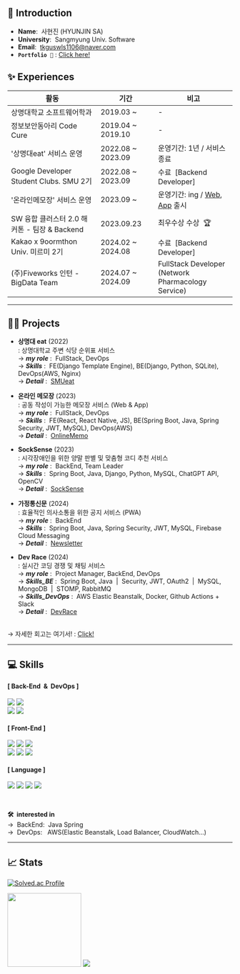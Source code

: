 ## 👋 Introduction
- **Name**:&nbsp;&nbsp;사현진 (HYUNJIN SA)
- **University**:&nbsp;&nbsp;Sangmyung Univ. Software
- **Email**:&nbsp;&nbsp;tkguswls1106@naver.com
- **`Portfolio 📄`** : [Click here!](https://sahyunjin.site/)

## ✨ Experiences
|활동|기간|비고|
|---|---|---|
|상명대학교 소프트웨어학과|2019.03 ~|-|
|정보보안동아리 Code Cure|2019.04 ~ 2019.10|-|
|'상명대eat' 서비스 운영|2022.08 ~ 2023.09|운영기간: 1년 / 서비스 종료|
|Google Developer Student Clubs. SMU 2기|2022.08 ~ 2023.09|수료&nbsp;&nbsp;[Backend Developer]|
|'온라인메모장' 서비스 운영|2023.09 ~|운영기간: ing / <a href="https://www.onlinememo.kr">Web</a>, <a href="https://play.google.com/store/apps/details?id=com.shj.onlinememo">App</a> 출시|
|SW 융합 클러스터 2.0 해커톤 - 팀장 & Backend|2023.09.23|최우수상 수상&nbsp;&nbsp;🏆|
|Kakao x 9oormthon Univ. 미르미 2기|2024.02 ~ 2024.08|수료&nbsp;&nbsp;[Backend Developer]|
|(주)Fiveworks 인턴 - BigData Team|2024.07 ~ 2024.09|FullStack Developer<br>(Network Pharmacology Service)|

---
## 🧑‍💻 Projects
- **상명대 eat**&nbsp;(2022) <br>
: 상명대학교 주변 식당 순위표 서비스 <br>
&#8594; ***my role***&nbsp;:&nbsp;&nbsp;FullStack, DevOps <br>
&#8594; ***Skills***&nbsp;:&nbsp;&nbsp;FE(Django Template Engine), BE(Django, Python, SQLite), DevOps(AWS, Nginx) <br>
&#8594; ***Detail***&nbsp;:&nbsp;&nbsp;[SMUeat](https://github.com/SMUeat/)
  
- **온라인 메모장**&nbsp;(2023) <br>
: 공동 작성이 가능한 메모장 서비스 (Web & App) <br>
&#8594; ***my role***&nbsp;:&nbsp;&nbsp;FullStack, DevOps <br>
&#8594; ***Skills***&nbsp;:&nbsp;&nbsp;FE(React, React Native, JS), BE(Spring Boot, Java, Spring Security, JWT, MySQL), DevOps(AWS) <br>
&#8594; ***Detail***&nbsp;:&nbsp;&nbsp;[OnlineMemo](https://github.com/OnlineMemo/)

- **SockSense**&nbsp;(2023) <br>
: 시각장애인을 위한 양말 판별 및 맞춤형 코디 추천 서비스 <br>
&#8594; ***my role***&nbsp;:&nbsp;&nbsp;BackEnd, Team Leader <br>
&#8594; ***Skills***&nbsp;:&nbsp;&nbsp;Spring Boot, Java, Django, Python, MySQL, ChatGPT API, OpenCV <br>
&#8594; ***Detail***&nbsp;:&nbsp;&nbsp;[SockSense](https://github.com/2023-Hackathon-TeamSMUD)

- **가정통신문**&nbsp;(2024) <br>
: 효율적인 의사소통을 위한 공지 서비스 (PWA) <br>
&#8594; ***my role***&nbsp;:&nbsp;&nbsp;BackEnd <br>
&#8594; ***Skills***&nbsp;:&nbsp;&nbsp;Spring Boot, Java, Spring Security, JWT, MySQL, Firebase Cloud Messaging <br>
&#8594; ***Detail***&nbsp;:&nbsp;&nbsp;[Newsletter](https://github.com/9oormthon-univ/2024_BEOTKKOTTHON_TEAM_15_BE)

- **Dev Race**&nbsp;(2024) <br>
: 실시간 코딩 경쟁 및 채팅 서비스 <br>
&#8594; ***my role***&nbsp;:&nbsp;&nbsp;Project Manager, BackEnd, DevOps <br>
&#8594; ***Skills_BE***&nbsp;:&nbsp;&nbsp;Spring Boot, Java&nbsp;&nbsp;|&nbsp;&nbsp;Security, JWT, OAuth2&nbsp;&nbsp;|&nbsp;&nbsp;MySQL, MongoDB&nbsp;&nbsp;|&nbsp;&nbsp;STOMP, RabbitMQ <br>
&#8594; ***Skills_DevOps***&nbsp;:&nbsp;&nbsp;AWS Elastic Beanstalk, Docker, Github Actions + Slack <br>
&#8594; ***Detail***&nbsp;:&nbsp;&nbsp;[DevRace](https://github.com/Dev-Race/DevRace-backend)

<br>
&#8594; 자세한 회고는 여기서! : <a href="https://sahyunjin.notion.site/ee2574f945b6446f817f081cbfb67e1e?v=f649d14ec1b24cb8be65b0999c269900&pvs=4">Click!</a>

---
## 💻 Skills

#### [ Back-End&nbsp;&nbsp;&&nbsp;&nbsp;DevOps ]
<img src="https://img.shields.io/badge/Spring Boot-6DB33F?style=flat-square&logo=Spring Boot&logoColor=white"/></a>
<img src="https://img.shields.io/badge/Django-092E20?style=flat-square&logo=Django&logoColor=white"/></a><br>
<img src="https://img.shields.io/badge/MySQL-4479A1?style=flat-square&logo=MySQL&logoColor=white"/></a>
<img src="https://img.shields.io/badge/Amazon AWS-232F3E?style=flat-square&logo=Amazon Web Services&logoColor=white"/></a>

#### [ Front-End ]
<img src="https://img.shields.io/badge/React-61DBFB?style=flat-square&logo=React&logoColor=white"/></a>
<img src="https://img.shields.io/badge/Thymeleaf-005F0F?style=flat-square&logo=Thymeleaf&logoColor=white"/></a>
<img src="https://img.shields.io/badge/Django Template Engine-092E20?style=flat-square&logo=Django&logoColor=white"/></a><br>
<img src="https://img.shields.io/badge/HTML-E34F26?style=flat-square&logo=HTML5&logoColor=white"/></a>
<img src="https://img.shields.io/badge/CSS-1572B6?style=flat-square&logo=CSS3&logoColor=white"/></a>
<img src="https://img.shields.io/badge/JavaScript-F7DF1E?style=flat-square&logo=JavaScript&logoColor=white"/></a>

#### [ Language ]
<img src="https://img.shields.io/badge/C-A8B9CC?style=flat-square&logo=C&logoColor=white"/></a>
<img src="https://img.shields.io/badge/C++-00599C?style=flat-square&logo=C%2B%2B&logoColor=white"/></a>
<img src="https://img.shields.io/badge/Python-3776AB?style=flat-square&logo=Python&logoColor=white"/></a>
<img src="https://img.shields.io/badge/Java-007396?style=flat-square&logo=Java&logoColor=white"/></a>

<br>

**🛠&nbsp;&nbsp;interested in** <br>
&#8594;&nbsp;&nbsp;BackEnd:&nbsp;&nbsp;Java Spring <br>
&#8594;&nbsp;&nbsp;DevOps:&nbsp;&nbsp;&nbsp;AWS(Elastic Beanstalk, Load Balancer, CloudWatch...)

---
## 📈 Stats

[![Solved.ac Profile](http://mazassumnida.wtf/api/v2/generate_badge?boj=tkguswls1106)](https://solved.ac/tkguswls1106/)
<!-- [![Solved.ac Profile](http://mazassumnida.wtf/api/generate_badge?boj=tkguswls1106)](https://solved.ac/tkguswls1106) -->

<div align=left>
    <img src="https://github-readme-stats.vercel.app/api?username=tkguswls1106&count_private=true&show_icons=true&theme=gotham&hide_rank=true&hide=stars" style="height : 165px;" />
    <img src="https://github-readme-stats.vercel.app/api/top-langs/?username=tkguswls1106&layout=compact&theme=gotham&hide=jupyter%20notebook&card_width=318" />
</div>
